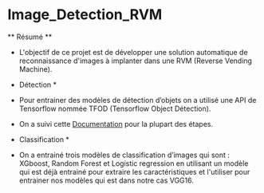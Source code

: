# Image_Detection_RVM
** Résumé **
* L'objectif de ce projet est de développer une solution automatique de reconnaissance d'images à implanter dans une RVM (Reverse Vending Machine).

* Détection *

* Pour entrainer des modèles de détection d’objets on a utilisé une API de Tensorflow nommée TFOD (Tensorflow Object Détection).
* On a suivi cette [Documentation](https://tensorflow-object-detection-api-tutorial.readthedocs.io/en/latest/install.html) pour la plupart des étapes.

* Classification *

* On a entrainé trois modèles de classification d’images qui sont : XGboost, Random Forest et Logistic regression en utilisant un modèle qui est déjà entrainé pour extraire les caractéristiques et l'utiliser pour entrainer nos modèles qui est dans notre cas VGG16.
